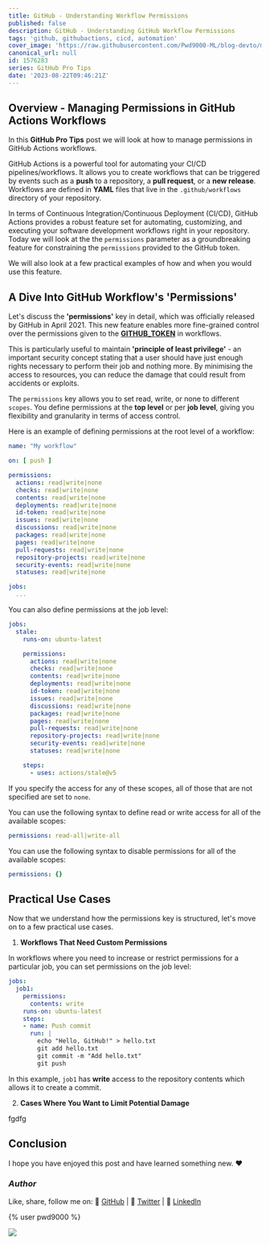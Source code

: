 ```yaml
---
title: GitHub - Understanding Workflow Permissions
published: false
description: GitHub - Understanding GitHub Workflow Permissions
tags: 'github, githubactions, cicd, automation'
cover_image: 'https://raw.githubusercontent.com/Pwd9000-ML/blog-devto/main/posts/2023/GitHub-Workflow-Permissions/assets/main-gh-tips.png'
canonical_url: null
id: 1576283
series: GitHub Pro Tips
date: '2023-08-22T09:46:21Z'
---
```


## Overview - Managing Permissions in GitHub Actions Workflows

In this **GitHub Pro Tips** post we will look at how to manage permissions in GitHub Actions workflows.

GitHub Actions is a powerful tool for automating your CI/CD pipelines/workflows. It allows you to create workflows that can be triggered by events such as a **push** to a repository, a **pull request**, or a **new release**. Workflows are defined in **YAML** files that live in the `.github/workflows` directory of your repository.

In terms of Continuous Integration/Continuous Deployment (CI/CD), GitHub Actions provides a robust feature set for automating, customizing, and executing your software development workflows right in your repository. Today we will look at the the `permissions` parameter as a groundbreaking feature for constraining the `permissions` provided to the GitHub token.

We will also look at a few practical examples of how and when you would use this feature.

## A Dive Into GitHub Workflow's 'Permissions'

Let's discuss the **'permissions'** key in detail, which was officially released by GitHub in April 2021. This new feature enables more fine-grained control over the permissions given to the **[GITHUB_TOKEN](https://docs.github.com/en/actions/security-guides/automatic-token-authentication#about-the-github_token-secret)** in workflows.

This is particularly useful to maintain **'principle of least privilege'** - an important security concept stating that a user should have just enough rights necessary to perform their job and nothing more. By minimising the access to resources, you can reduce the damage that could result from accidents or exploits.

The `permissions` key allows you to set read, write, or none to different `scopes`. You define permissions at the **top level** or per **job level**, giving you flexibility and granularity in terms of access control.

Here is an example of defining permissions at the root level of a workflow:

```yaml
name: "My workflow"

on: [ push ]

permissions:
  actions: read|write|none
  checks: read|write|none
  contents: read|write|none
  deployments: read|write|none
  id-token: read|write|none
  issues: read|write|none
  discussions: read|write|none
  packages: read|write|none
  pages: read|write|none
  pull-requests: read|write|none
  repository-projects: read|write|none
  security-events: read|write|none
  statuses: read|write|none

jobs:
  ...
```

You can also define permissions at the job level:

```yaml
jobs:
  stale:
    runs-on: ubuntu-latest

    permissions:
      actions: read|write|none
      checks: read|write|none
      contents: read|write|none
      deployments: read|write|none
      id-token: read|write|none
      issues: read|write|none
      discussions: read|write|none
      packages: read|write|none
      pages: read|write|none
      pull-requests: read|write|none
      repository-projects: read|write|none
      security-events: read|write|none
      statuses: read|write|none

    steps:
      - uses: actions/stale@v5
```

If you specify the access for any of these scopes, all of those that are not specified are set to `none`.  

You can use the following syntax to define read or write access for all of the available scopes:  

```yaml
permissions: read-all|write-all
```

You can use the following syntax to disable permissions for all of the available scopes:

```yaml
permissions: {}
```

## Practical Use Cases

Now that we understand how the permissions key is structured, let's move on to a few practical use cases.  

1. **Workflows That Need Custom Permissions**  

In workflows where you need to increase or restrict permissions for a particular job, you can set permissions on the job level:  

```yaml
jobs:
  job1:
    permissions:
      contents: write
    runs-on: ubuntu-latest
    steps:
    - name: Push commit
      run: |
        echo "Hello, GitHub!" > hello.txt
        git add hello.txt
        git commit -m "Add hello.txt"
        git push
```

In this example, `job1` has **write** access to the repository contents which allows it to create a commit.  

2. **Cases Where You Want to Limit Potential Damage**  

fgdfg

## Conclusion

I hope you have enjoyed this post and have learned something new. :heart:

### _Author_

Like, share, follow me on: :octopus: [GitHub](https://github.com/Pwd9000-ML) | :penguin: [Twitter](https://twitter.com/pwd9000) | :space_invader: [LinkedIn](https://www.linkedin.com/in/marcel-l-61b0a96b/)

{% user pwd9000 %}

<a href="https://www.buymeacoffee.com/pwd9000"><img src="https://img.buymeacoffee.com/button-api/?text=Buy me a coffee&emoji=&slug=pwd9000&button_colour=FFDD00&font_colour=000000&font_family=Cookie&outline_colour=000000&coffee_colour=ffffff"></a>
